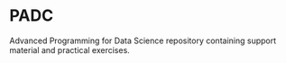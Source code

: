 # PADC
Advanced Programming for Data Science repository containing support material and practical exercises.
